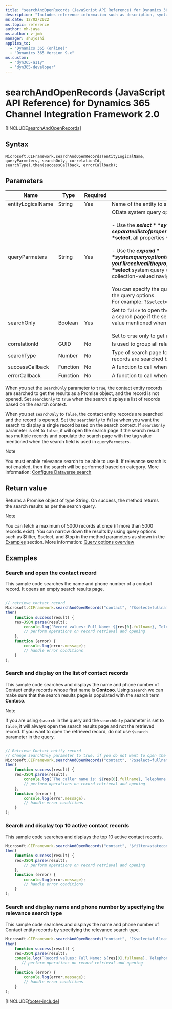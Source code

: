 ```yaml
---
title: "searchAndOpenRecords (JavaScript API Reference) for Dynamics 365 Channel Integration Framework 2.0 | MicrosoftDocs"
description: "Includes reference information such as description, syntax, and parameters for the searchAndOpenRecords method in JavaScript API Reference for Dynamics 365 Channel Integration Framework 2.0. "
ms.date: 12/02/2022
ms.topic: reference
author: mh-jaya
ms.author: v-jmh
manager: shujoshi
applies_to: 
  - "Dynamics 365 (online)"
  - "Dynamics 365 Version 9.x"
ms.custom: 
  - "dyn365-a11y"
  - "dyn365-developer"
---
```


# searchAndOpenRecords (JavaScript API Reference) for Dynamics 365 Channel Integration Framework 2.0

[!INCLUDE[searchAndOpenRecords](includes/searchAndOpenRecords-description.md)]

## Syntax

`Microsoft.CIFramework.searchAndOpenRecords(entityLogicalName, queryParmeters, searchOnly, correlationId, searchType).then(successCallback, errorCallback);`

## Parameters

| Name | Type | Required | Description |
|------|------|----------|-------------|
| entityLogicalName | String | Yes | Name of the entity to search and open. |
| queryParmeters | String | Yes | OData system query options, **$select** and **$expand**, to retrieve your data.<br><br> - Use the **$select** system query option to limit the properties returned by including a comma-separated list of property names. This is an important performance best practice. If properties aren’t specified using **$select**, all properties will be returned.<br><br> - Use the **$expand** system query option to control the data returned by related entities. If you just include the name of the navigation property, you’ll receive all the properties for related records. You can limit the properties returned for related records using the **$select** system query option in parentheses after the navigation property name. Use this for both single-valued and collection-valued navigation properties.<br><br> You can specify the query options starting with `?`. You can also specify multiple query options by using `&` to separate the query options.<br> For example: `?$select=name&$expand=primarycontactid($select=contactid,fullname) `|
| searchOnly | Boolean | Yes | Set to `false` to open the record in the Unified Interface page if the search record is a single record. Set to `false` to open a search page if the search result has multiple records and to automatically populate the search page with the tag value mentioned when the search field is used in `queryParmeters`.<br><br>Set to `true` only to get results of the search as a Promise object, and not open the record or search page.|
| correlationId | GUID | No | Is used to group all related API calls together for diagnostic telemetry.   |
| searchType         | Number    | No       | Type of search page to open&mdash;0 for relevance search and 1 for categorized search. If no parameter is provided, the records are searched by category.|
| successCallback	| Function	| No	| A function to call when the request is successful. |
| errorCallback |	Function	| No	| A function to call when the request fails. |

When you set the `searchOnly` parameter to `true`, the contact entity records are searched to get the results as a Promise object, and the record is not opened. Set `searchOnly` to `true` when the search displays a list of records based on the search context.

When you set `searchOnly` to `false`, the contact entity records are searched and the record is opened. Set the `searchOnly` to `false` when you want the search to display a single record based on the search context. If `searchOnly` parameter is set to `false`, it will open the search page if the search result has multiple records and populate the search page with the tag value mentioned when the search field is used in `queryParmeters`.

> [!Note]
> You must enable relevance search to be able to use it. If relevance search is not enabled, then the search will be performed based on category. More information: [Configure Dataverse search](/power-platform/admin/configure-relevance-search-organization.md)

## Return value

Returns a Promise object of type String. On success, the method returns the search results as per the search query. 

> [!Note]
> You can fetch a maximum of 5000 records at once (if more than 5000 records exist). You can narrow down the results by using query options such as $filter, $select, and $top in the method parameters as shown in the [Examples](#examples) section. More information: [Query options overview](/odata/concepts/queryoptions-overview)




## Examples

### Search and open the contact record

This sample code searches the name and phone number of a contact record. It opens an empty search results page.

```JavaScript

// retrieve contact record
Microsoft.CIFramework.searchAndOpenRecords("contact", "?$select=fullname,telephone1", false).
then(
    function success(result) { 
    res=JSON.parse(result);
        console.log(`Record values: Full Name: ${res[0].fullname}, Telephone Number: ${res[0].telephone1}`);
        // perform operations on record retrieval and opening
    },
    function (error) {
        console.log(error.message);
        // handle error conditions
    }
);
```

### Search and display on the list of contact records

This sample code searches and displays the name and phone number of Contact entity records whose first name is **Contoso**. Using `$search` we can make sure that the search results page is populated with the search term **Contoso**.

> [!NOTE]
> If you are using `$search` in the query and the `searchOnly` parameter is set to `false`, it will always open the search results page and not the retrieved record. If you want to open the retrieved record, do not use `$search` parameter in the query.

```JavaScript

// Retrieve Contact entity record
// Change searchOnly parameter to true, if you do not want to open the search results page
Microsoft.CIFramework.searchAndOpenRecords("contact", "?$select=fullname,telephone1&$filter=firstname eq 'Contoso'&$search=Contoso", false).
then(
    function success(result) {
    res=JSON.parse(result);
        console.log(`The caller name is: ${res[0].fullname}, Telephone Number: ${res[0].telephone1}`);
        // perform operations on record retrieval and opening
    },
    function (error) {
        console.log(error.message);
        // handle error conditions
    }
);
```

### Search and display top 10 active contact records

This sample code searches and displays the top 10 active contact records.

```JavaScript
Microsoft.CIFramework.searchAndOpenRecords("contact", "$filter=statecode eq 0&$select=description&$top=10", false).
then(
    function success(result) { 
    res=JSON.parse(result);
        // perform operations on record retrieval and opening
    },
    function (error) {
        console.log(error.message);
        // handle error conditions
    }
);
```

### Search and display name and phone number by specifying the relevance search type

This sample code searches and displays the name and phone number of Contact entity records by specifying the relevance search type.

```JavaScript
Microsoft.CIFramework.searchAndOpenRecords("contact", "?$select=fullname,telephone1", false, 0).
then(     
    function success(result) {     
    res=JSON.parse(result);         
    console.log(`Record values: Full Name: ${res[0].fullname}, Telephone Number: ${res[0].telephone1}`);         
       // perform operations on record retrieval and opening 
    },     
    function (error) {         
        console.log(error.message);         
        // handle error conditions     
    } 
);
```


[!INCLUDE[footer-include](../../../../../includes/footer-banner.md)]
